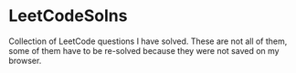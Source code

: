 # LeetCodeSolns
Collection of LeetCode questions I have solved. These are not all of them, some of them have to be re-solved because they were not saved on my browser. 
